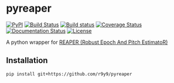 # pyreaper

[![PyPI](https://img.shields.io/pypi/v/pyreaper.svg)](https://pypi.python.org/pypi/pyreaper)
[![Build Status](https://travis-ci.org/r9y9/pyreaper.svg?branch=master)](https://travis-ci.org/r9y9/pyreaper)
[![Build status](https://ci.appveyor.com/api/projects/status/h77aqo1ff0a2e2r9/branch/master?svg=true)](https://ci.appveyor.com/project/r9y9/pyreaper/branch/master)
[![Coverage Status](https://coveralls.io/repos/r9y9/pyreaper/badge.svg?branch=master&service=github)](https://coveralls.io/github/r9y9/pyreaper?branch=master)
[![Documentation Status](https://readthedocs.org/projects/pyreaper/badge/?version=latest)](https://readthedocs.org/projects/pyreaper/?badge=latest)
[![License](http://img.shields.io/badge/license-MIT-brightgreen.svg?style=flat)](LICENSE.md)

A python wrapper for [REAPER (Robust Epoch And Pitch EstimatoR)](https://github.com/google/REAPER>)

## Installation

```bash
pip install git+https://github.com/r9y9/pyreaper
```
